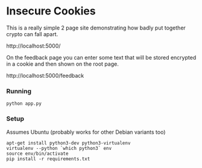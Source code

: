 # Insecure Cookies

This is a really simple 2 page site demonstrating how
badly put together crypto can fall apart.

http://localhost:5000/

On the feedback page you can enter some text that will
be stored encrypted in a cookie and then shown on the root
page.

http://localhost:5000/feedback

### Running

    python app.py

### Setup

Assumes Ubuntu (probably works for other Debian variants too)

    apt-get install python3-dev python3-virtualenv
    virtualenv --python `which python3` env
    source env/bin/activate
    pip install -r requirements.txt


